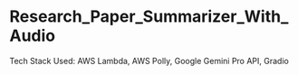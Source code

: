 # Research_Paper_Summarizer_With_Audio

Tech Stack Used: AWS Lambda, AWS Polly, Google Gemini Pro API, Gradio
